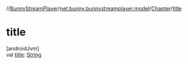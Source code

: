 //[BunnyStreamPlayer](../../../index.md)/[net.bunny.bunnystreamplayer.model](../index.md)/[Chapter](index.md)/[title](title.md)

# title

[androidJvm]\
val [title](title.md): [String](https://kotlinlang.org/api/core/kotlin-stdlib/kotlin/-string/index.html)